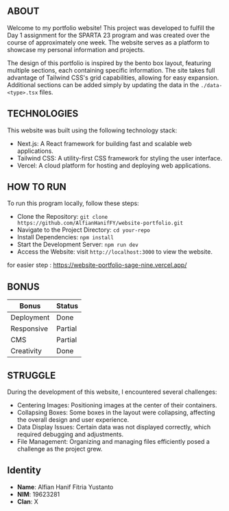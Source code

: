 ## ABOUT
Welcome to my portfolio website! This project was developed to fulfill the Day 1 assignment for the SPARTA 23 program and was created over the course of approximately one week. The website serves as a platform to showcase my personal information and projects.

The design of this portfolio is inspired by the bento box layout, featuring multiple sections, each containing specific information. The site takes full advantage of Tailwind CSS's grid capabilities, allowing for easy expansion. Additional sections can be added simply by updating the data in the `./data-<type>.tsx` files.

## TECHNOLOGIES
This website was built using the following technology stack:

- Next.js: A React framework for building fast and scalable web applications.
- Tailwind CSS: A utility-first CSS framework for styling the user interface.
- Vercel: A cloud platform for hosting and deploying web applications.

## HOW TO RUN
To run this program locally, follow these steps:

- Clone the Repository:
`git clone https://github.com/AlfianHanifFY/website-portfolio.git`
- Navigate to the Project Directory:
`cd your-repo`
- Install Dependencies:
`npm install`
- Start the Development Server:
`npm run dev`
- Access the Website:
visit `http://localhost:3000` to view the website.

for easier step : 
https://website-portfolio-sage-nine.vercel.app/

## BONUS

Bonus | Status |
---|---|
Deployment | Done
Responsive | Partial
CMS | Partial
Creativity | Done

## STRUGGLE
During the development of this website, I encountered several challenges:

- Centering Images: Positioning images at the center of their containers.
- Collapsing Boxes: Some boxes in the layout were collapsing, affecting the overall design and user experience.
- Data Display Issues: Certain data was not displayed correctly, which required debugging and adjustments.
- File Management: Organizing and managing files efficiently posed a challenge as the project grew.

## Identity

- **Name**: Alfian Hanif Fitria Yustanto
- **NIM**: 19623281
- **Clan**: X

